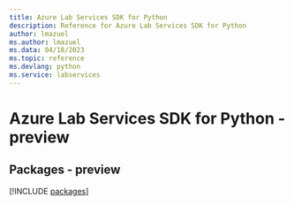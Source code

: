 ```yaml
---
title: Azure Lab Services SDK for Python
description: Reference for Azure Lab Services SDK for Python
author: lmazuel
ms.author: lmazuel
ms.data: 04/18/2023
ms.topic: reference
ms.devlang: python
ms.service: labservices
---
```

# Azure Lab Services SDK for Python - preview
## Packages - preview
[!INCLUDE [packages](lab-services-index.md)]